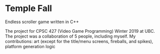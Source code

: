 # Temple Fall
Endless scroller game written in C++

The project for CPSC 427 (Video Game Programming) Winter 2019 at UBC.
The project was a collaboration of 5 people, including myself.
My contributions: art (except for the title/menu screens, fireballs, and spikes), platform generation logic
